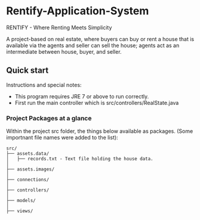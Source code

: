 # Rentify-Application-System
RENTIFY - Where Renting Meets Simplicity

A project-based on real estate, where buyers can buy or rent a house that is available via the agents and seller can sell the house; agents act as an intermediate between house, buyer, and seller.

## Quick start

Instructions and special notes:

- This program requires JRE 7 or above to run correctly.
- First run the main controller which is src/controllers/RealState.java


### Project Packages at a glance

Within the project src folder, the things below available as packages. (Some importnant file names were added to the list):

```
src/
├── assets.data/
│   ├── records.txt - Text file holding the house data.
│ 
├── assets.images/
│   
├── connections/
│ 
├── controllers/
│
├── models/
│
├── views/
```
